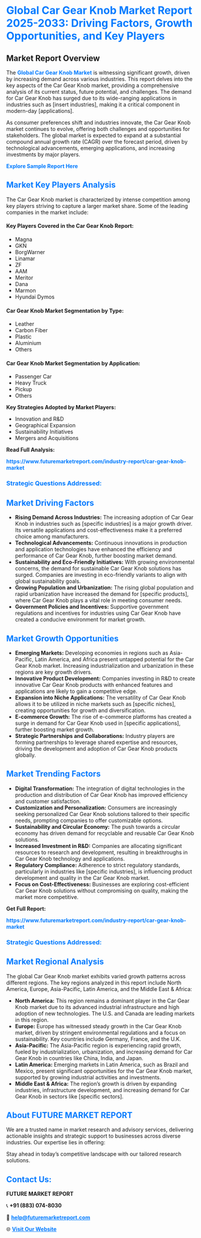 <h1 style="color: #007BFF;">Global Car Gear Knob Market Report 2025-2033: Driving Factors, Growth Opportunities, and Key Players</h1>

<section id="overview">
<h2>Market Report Overview</h2>
<p>The <a href="https://www.futuremarketreport.com/industry-report/car-gear-knob-market" style="color: #007BFF; text-decoration: none;"><strong>Global Car Gear Knob Market</strong></a> is witnessing significant growth, driven by increasing demand across various industries. This report delves into the key aspects of the Car Gear Knob market, providing a comprehensive analysis of its current status, future potential, and challenges. The demand for Car Gear Knob has surged due to its wide-ranging applications in industries such as [insert industries], making it a critical component in modern-day [applications].</p>
<p>As consumer preferences shift and industries innovate, the Car Gear Knob market continues to evolve, offering both challenges and opportunities for stakeholders. The global market is expected to expand at a substantial compound annual growth rate (CAGR) over the forecast period, driven by technological advancements, emerging applications, and increasing investments by major players.</p>
</section>

<section id="overview">
<p><a href="https://www.futuremarketreport.com/request-sample/reportId=53247" style="color: #007BFF; text-decoration: none;"><strong>Explore Sample Report Here</strong></a></p>
</section>

<section id="key-players">
<h2 style="color: #007BFF;">Market Key Players Analysis</h2>
<p>The Car Gear Knob market is characterized by intense competition among key players striving to capture a larger market share. Some of the leading companies in the market include:</p>
<h4>Key Players Covered in the Car Gear Knob Report:</h4>
<ul><li>Magna</li><li>GKN</li><li>BorgWarner</li><li>Linamar</li><li>ZF</li><li>AAM</li><li>Meritor</li><li>Dana</li><li>Marmon</li><li>Hyundai Dymos</li></ul>
<h4>Car Gear Knob Market Segmentation by Type:</h4>
<ul><li>Leather</li><li>Carbon Fiber</li><li>Plastic</li><li>Aluminium</li><li>Others</li></ul>

<h4>Car Gear Knob Market Segmentation by Application:</h4>
<ul><li>Passenger Car</li><li>Heavy Truck</li><li>Pickup</li><li>Others</li></ul>
<p><strong>Key Strategies Adopted by Market Players:</strong></p>
<ul>
<li>Innovation and R&D</li>
<li>Geographical Expansion</li>
<li>Sustainability Initiatives</li>
<li>Mergers and Acquisitions</li>
</ul>
</section>

<section>
<p><strong>Read Full Analysis: </strong></p><a href="https://www.futuremarketreport.com/industry-report/car-gear-knob-market" style="color: #007BFF; text-decoration: none;"><strong>https://www.futuremarketreport.com/industry-report/car-gear-knob-market</strong></a>
<h3 style="color: #007BFF;">Strategic Questions Addressed:</h3>
</section>

<section id="driving-factors">
<h2 style="color: #007BFF;">Market Driving Factors</h2>
<ul>
<li><strong>Rising Demand Across Industries:</strong> The increasing adoption of Car Gear Knob in industries such as [specific industries] is a major growth driver. Its versatile applications and cost-effectiveness make it a preferred choice among manufacturers.</li>
<li><strong>Technological Advancements:</strong> Continuous innovations in production and application technologies have enhanced the efficiency and performance of Car Gear Knob, further boosting market demand.</li>
<li><strong>Sustainability and Eco-Friendly Initiatives:</strong> With growing environmental concerns, the demand for sustainable Car Gear Knob solutions has surged. Companies are investing in eco-friendly variants to align with global sustainability goals.</li>
<li><strong>Growing Population and Urbanization:</strong> The rising global population and rapid urbanization have increased the demand for [specific products], where Car Gear Knob plays a vital role in meeting consumer needs.</li>
<li><strong>Government Policies and Incentives:</strong> Supportive government regulations and incentives for industries using Car Gear Knob have created a conducive environment for market growth.</li>
</ul>
</section>

<section id="growth-opportunities">
<h2 style="color: #007BFF;">Market Growth Opportunities</h2>
<ul>
<li><strong>Emerging Markets:</strong> Developing economies in regions such as Asia-Pacific, Latin America, and Africa present untapped potential for the Car Gear Knob market. Increasing industrialization and urbanization in these regions are key growth drivers.</li>
<li><strong>Innovative Product Development:</strong> Companies investing in R&D to create innovative Car Gear Knob products with enhanced features and applications are likely to gain a competitive edge.</li>
<li><strong>Expansion into Niche Applications:</strong> The versatility of Car Gear Knob allows it to be utilized in niche markets such as [specific niches], creating opportunities for growth and diversification.</li>
<li><strong>E-commerce Growth:</strong> The rise of e-commerce platforms has created a surge in demand for Car Gear Knob used in [specific applications], further boosting market growth.</li>
<li><strong>Strategic Partnerships and Collaborations:</strong> Industry players are forming partnerships to leverage shared expertise and resources, driving the development and adoption of Car Gear Knob products globally.</li>
</ul>
</section>

<section id="trending-factors">
<h2 style="color: #007BFF;">Market Trending Factors</h2>
<ul>
<li><strong>Digital Transformation:</strong> The integration of digital technologies in the production and distribution of Car Gear Knob has improved efficiency and customer satisfaction.</li>
<li><strong>Customization and Personalization:</strong> Consumers are increasingly seeking personalized Car Gear Knob solutions tailored to their specific needs, prompting companies to offer customizable options.</li>
<li><strong>Sustainability and Circular Economy:</strong> The push towards a circular economy has driven demand for recyclable and reusable Car Gear Knob solutions.</li>
<li><strong>Increased Investment in R&D:</strong> Companies are allocating significant resources to research and development, resulting in breakthroughs in Car Gear Knob technology and applications.</li>
<li><strong>Regulatory Compliance:</strong> Adherence to strict regulatory standards, particularly in industries like [specific industries], is influencing product development and quality in the Car Gear Knob market.</li>
<li><strong>Focus on Cost-Effectiveness:</strong> Businesses are exploring cost-efficient Car Gear Knob solutions without compromising on quality, making the market more competitive.</li>
</ul>
</section>

<section>
<p><strong>Get Full Report: </strong></p><a href="https://www.futuremarketreport.com/industry-report/car-gear-knob-market" style="color: #007BFF; text-decoration: none;"><strong>https://www.futuremarketreport.com/industry-report/car-gear-knob-market</strong></a>
<h3 style="color: #007BFF;">Strategic Questions Addressed:</h3>
</section>


<section id="regional-analysis">
<h2 style="color: #007BFF;">Market Regional Analysis</h2>
<p>The global Car Gear Knob market exhibits varied growth patterns across different regions. The key regions analyzed in this report include North America, Europe, Asia-Pacific, Latin America, and the Middle East & Africa:</p>
<ul>
<li><strong>North America:</strong> This region remains a dominant player in the Car Gear Knob market due to its advanced industrial infrastructure and high adoption of new technologies. The U.S. and Canada are leading markets in this region.</li>
<li><strong>Europe:</strong> Europe has witnessed steady growth in the Car Gear Knob market, driven by stringent environmental regulations and a focus on sustainability. Key countries include Germany, France, and the U.K.</li>
<li><strong>Asia-Pacific:</strong> The Asia-Pacific region is experiencing rapid growth, fueled by industrialization, urbanization, and increasing demand for Car Gear Knob in countries like China, India, and Japan.</li>
<li><strong>Latin America:</strong> Emerging markets in Latin America, such as Brazil and Mexico, present significant opportunities for the Car Gear Knob market, supported by growing industrial activities and investments.</li>
<li><strong>Middle East & Africa:</strong> The region’s growth is driven by expanding industries, infrastructure development, and increasing demand for Car Gear Knob in sectors like [specific sectors].</li>
</ul>
</section>

<footer>
<h2 style="color: #007BFF;">About FUTURE MARKET REPORT</h2>
<p>We are a trusted name in market research and advisory services, delivering actionable insights and strategic support to businesses across diverse industries. Our expertise lies in offering:</p>

<p>Stay ahead in today’s competitive landscape with our tailored research solutions.</p>

<h2 style="color: #007BFF;">Contact Us:</h2>
<p><strong>FUTURE MARKET REPORT</strong></p>
<p>📞 <strong>+91 (883) 074-8030</strong></p>
<p>📧 <strong><a href="mailto:help@futuremarketreport.com" style="color: #007BFF;">help@futuremarketreport.com</a></strong></p>
<p>🌐 <strong><a href="https://www.futuremarketreport.com/" style="color: #007BFF;">Visit Our Website</a></strong></p>
</footer>